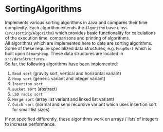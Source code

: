 # SortingAlgorithms
Implements various sorting algorithms in Java and compares their time complexity. Each algorithm extends the `Algorithm` base 
class (`src/sorting/Algorithm`) which provides basic functionality for calculations of the execution time, comparisons 
and printing of algorithms.  
All algorithms which are implemented here to date are sorting algorithms. Some of these require specialized data structures, 
e.g. `HeapSort` which is built upon `BinaryHeap`. These data structures are located in `src/dataStructures`.  
So far, the following algorithms have been implemented:  
1. `Bead sort` (gravity sort, vertical and horizontal variant)
2. `Heap sort` (generic variant and integer variant)
3. `Insertion sort`
4. `Bucket sort` (abstract)
5. `LSD radix sort`
6. `Merge sort` (array list variant and linked list variant)
7. `Quick sort` (normal and semi recursive variant which uses insertion sort for small list sizes)

If not specified differently, these algorithms work on arrays / lists of integers to increase performance.
